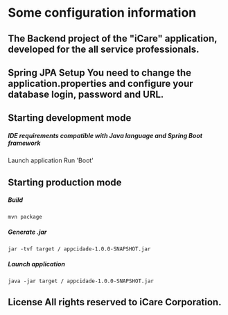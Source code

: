 # Some configuration information

## The Backend project of the "iCare" application, developed for the all service professionals.

## Spring JPA Setup You need to change the application.properties and configure your database login, password and URL.

## Starting development mode 
##### IDE requirements compatible with Java language and Spring Boot framework

Launch application
Run 'Boot'

## Starting production mode
##### Build 
`mvn package`

##### Generate .jar
`jar -tvf target / appcidade-1.0.0-SNAPSHOT.jar`

##### Launch application
`java -jar target / appcidade-1.0.0-SNAPSHOT.jar`

## License All rights reserved to iCare Corporation.
